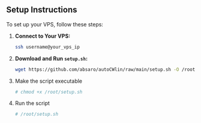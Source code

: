 ## Setup Instructions

To set up your VPS, follow these steps:

1. **Connect to Your VPS:**

   ```bash
   ssh username@your_vps_ip
   
2. **Download and Run `setup.sh`:**

   ```bash
   wget https://github.com/absaro/autoCWlin/raw/main/setup.sh -O /root/setup.sh

3. Make the script executable
     
   ```bash
   # chmod +x /root/setup.sh

5. Run the script

   ```bash
   # /root/setup.sh
